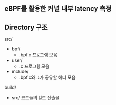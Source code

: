 ## eBPF를 활용한 커널 내부 latency 측정

## Directory 구조

src/
- bpf/ 
  - .bpf.c 프로그램 모음
- user/
  - .c 프로그램 모음
- include/
  - .bpf.c와 .c가 공유할 헤더 모음

build/
- src/ 코드들의 빌드 산출물
